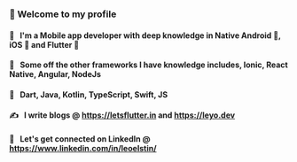 ###  📱 Welcome to my profile 
#### 😬 &nbsp; I'm a Mobile app developer with deep knowledge in Native Android 📱, iOS  and Flutter 💙
#### 🙊 &nbsp; Some off the other frameworks I have knowledge includes, Ionic, React Native, Angular, NodeJs
#### 🙇 &nbsp; Dart, Java, Kotlin, TypeScript, Swift, JS
#### ✍️  &nbsp; I write blogs @ https://letsflutter.in and https://leyo.dev
#### 📕 &nbsp; Let's get connected on LinkedIn @ https://www.linkedin.com/in/leoelstin/

